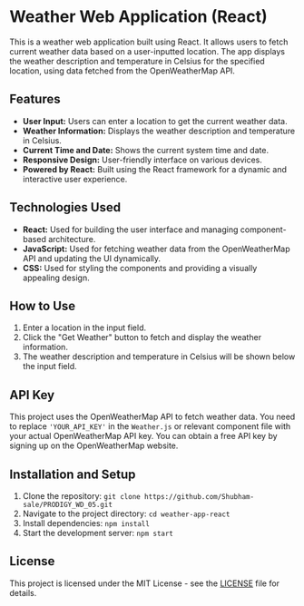 # Weather Web Application (React)

This is a weather web application built using React. It allows users to fetch current weather data based on a user-inputted location. The app displays the weather description and temperature in Celsius for the specified location, using data fetched from the OpenWeatherMap API.

## Features

- **User Input:** Users can enter a location to get the current weather data.
- **Weather Information:** Displays the weather description and temperature in Celsius.
- **Current Time and Date:** Shows the current system time and date.
- **Responsive Design:** User-friendly interface on various devices.
- **Powered by React:** Built using the React framework for a dynamic and interactive user experience.

## Technologies Used

- **React:** Used for building the user interface and managing component-based architecture.
- **JavaScript:** Used for fetching weather data from the OpenWeatherMap API and updating the UI dynamically.
- **CSS:** Used for styling the components and providing a visually appealing design.

## How to Use

1. Enter a location in the input field.
2. Click the "Get Weather" button to fetch and display the weather information.
3. The weather description and temperature in Celsius will be shown below the input field.

## API Key

This project uses the OpenWeatherMap API to fetch weather data. You need to replace `'YOUR_API_KEY'` in the `Weather.js` or relevant component file with your actual OpenWeatherMap API key. You can obtain a free API key by signing up on the OpenWeatherMap website.

## Installation and Setup

1. Clone the repository: `git clone https://github.com/Shubham-sale/PRODIGY_WD_05.git`
2. Navigate to the project directory: `cd weather-app-react`
3. Install dependencies: `npm install`
4. Start the development server: `npm start`

## License

This project is licensed under the MIT License - see the [LICENSE](LICENSE) file for details.

